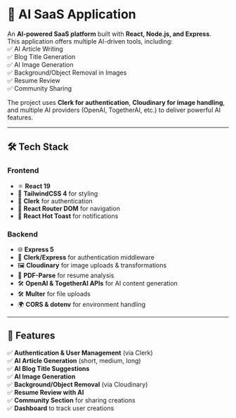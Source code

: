 # 🚀 AI SaaS Application

An **AI-powered SaaS platform** built with **React, Node.js, and Express**.  
This application offers multiple AI-driven tools, including:  
✅ AI Article Writing  
✅ Blog Title Generation  
✅ AI Image Generation  
✅ Background/Object Removal in Images  
✅ Resume Review  
✅ Community Sharing

The project uses **Clerk for authentication**, **Cloudinary for image handling**, and multiple AI providers (OpenAI, TogetherAI, etc.) to deliver powerful AI features.

---

## 🛠️ Tech Stack

### **Frontend**

- ⚛️ **React 19**
- 🎨 **TailwindCSS 4** for styling
- 🔐 **Clerk** for authentication
- 🔄 **React Router DOM** for navigation
- 🍞 **React Hot Toast** for notifications

### **Backend**

- 🌐 **Express 5**
- 🔐 **Clerk/Express** for authentication middleware
- 🖼️ **Cloudinary** for image uploads & transformations
- 📄 **PDF-Parse** for resume analysis
- 🛠 **OpenAI & TogetherAI APIs** for AI content generation
- 🛠 **Multer** for file uploads
- 🌍 **CORS & dotenv** for environment handling

---

## 🚀 Features

✅ **Authentication & User Management** (via Clerk)  
✅ **AI Article Generation** (short, medium, long)  
✅ **AI Blog Title Suggestions**  
✅ **AI Image Generation**  
✅ **Background/Object Removal** (via Cloudinary)  
✅ **Resume Review with AI**  
✅ **Community Section** for sharing creations  
✅ **Dashboard** to track user creations
